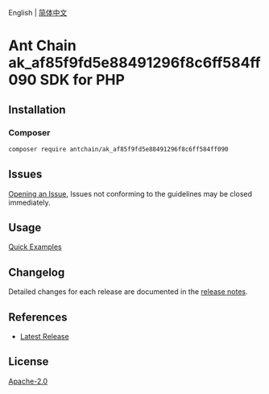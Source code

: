 English | [简体中文](README-CN.md)

# Ant Chain ak_af85f9fd5e88491296f8c6ff584ff090 SDK for PHP

## Installation

### Composer

```bash
composer require antchain/ak_af85f9fd5e88491296f8c6ff584ff090
```

## Issues

[Opening an Issue](https://github.com/alipay/antchain-openapi-prod-sdk/issues/new), Issues not conforming to the guidelines may be closed immediately.

## Usage

[Quick Examples](https://github.com/alipay/antchain-openapi-prod-sdk/blob/master/docs/0-Examples-EN.md#quick-examples)

## Changelog

Detailed changes for each release are documented in the [release notes](./ChangeLog.txt).

## References

* [Latest Release](https://github.com/antchain-openapi-sdk-php)

## License

[Apache-2.0](http://www.apache.org/licenses/LICENSE-2.0)
